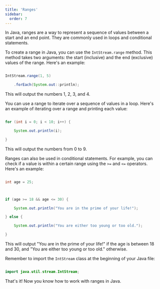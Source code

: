 ```yaml
---
title: 'Ranges'
sidebar:
  order: 7
---
```


 

In Java, ranges are a way to represent a sequence of values between a start and an end point. They are commonly used in loops and conditional statements.





To create a range in Java, you can use the `IntStream.range` method. This method takes two arguments: the start (inclusive) and the end (exclusive) values of the range. Here's an example:



```java

IntStream.range(1, 5)

    .forEach(System.out::println);

```



This will output the numbers 1, 2, 3, and 4.





You can use a range to iterate over a sequence of values in a loop. Here's an example of iterating over a range and printing each value:



```java

for (int i = 0; i < 10; i++) {

    System.out.println(i);

}

```



This will output the numbers from 0 to 9.





Ranges can also be used in conditional statements. For example, you can check if a value is within a certain range using the `>=` and `<=` operators. Here's an example:



```java

int age = 25;



if (age >= 18 && age <= 30) {

    System.out.println("You are in the prime of your life!");

} else {

    System.out.println("You are either too young or too old.");

}

```



This will output "You are in the prime of your life!" if the age is between 18 and 30, and "You are either too young or too old." otherwise.



Remember to import the `IntStream` class at the beginning of your Java file:



```java

import java.util.stream.IntStream;

```



That's it! Now you know how to work with ranges in Java.

